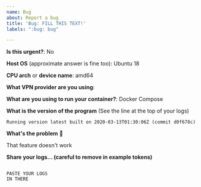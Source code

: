 ```yaml
---
name: Bug
about: Report a bug
title: 'Bug: FILL THIS TEXT!'
labels: ":bug: bug"

---
```


<!---
⚠️ Answer the following or I'll insta-close your issue
-->

**Is this urgent?**: No

**Host OS** (approximate answer is fine too): Ubuntu 18

<!---
🚧 If this is about the Unraid template see https://github.com/qdm12/gluetun/discussions/550
-->

**CPU arch** or **device name**: amd64

**What VPN provider are you using**:

**What are you using to run your container?**: Docker Compose

**What is the version of the program** (See the line at the top of your logs)

```
Running version latest built on 2020-03-13T01:30:06Z (commit d0f678c)
```

**What's the problem** 🤔

That feature doesn't work

**Share your logs... (careful to remove in example tokens)**

```log

PASTE YOUR LOGS
IN THERE

```

<!---
💡 You can highlight your code with https://docs.github.com/en/github/writing-on-github/working-with-advanced-formatting/creating-and-highlighting-code-blocks#syntax-highlight
-->
